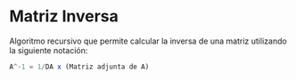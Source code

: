 # Matriz Inversa
Algoritmo recursivo que permite calcular la inversa de una matriz utilizando la siguiente notación:
```javascript
A^-1 = 1/DA x (Matriz adjunta de A)
```
